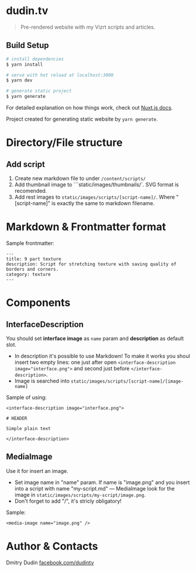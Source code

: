 # dudin.tv

> Pre-rendered website with my Vizrt scripts and articles.

## Build Setup

``` bash
# install dependencies
$ yarn install

# serve with hot reload at localhost:3000
$ yarn dev

# generate static project
$ yarn generate
```

For detailed explanation on how things work, check out [Nuxt.js docs](https://nuxtjs.org).

Project created for generating static website by `yarn generate`.

# Directory/File structure

## Add script

1. Create new markdown file to under `/content/scripts/`
2. Add thumbnail image to ```static/images/thumbnails/`. SVG format is recomended.
3. Add rest images to `static/images/scripts/[script-name]/`. Where "\[script-name\]" is exactly the same to markdown filename.

# Markdown & Frontmatter format

Sample frontmatter:

```
---
title: 9 part texture
description: Script for stretching texture with saving quality of borders and corners.
category: texture
---
```

<!-- # Media files

1. Put the file to `static/images/scripts/[script-name]/` as `example.png`.
2. Call with `<media name="example.png">`. Don't need "\[script-name\]" part.

* If put `mp4` file, it will play automatically.
* If put `YouTube URL` in _name_ parameter, it will be rendered as embeded player of YouTube. -->

# Components

## InterfaceDescription

You should set __interface image__ as `name` param and __description__ as default slot. 

* In description it's possible to use Markdown! To make it works you shoul insert two empty lines: one just after open `<interface-description image="interface.png">` and second just before `</interface-description>`. 
* Image is searched into `static/images/scripts/[script-name]/[image-name]`

Sample of using:

```
<interface-description image="interface.png">

# HEADER

Simple plain text

</interface-description>
```

## MediaImage

Use it for insert an image.

* Set image name in "name" param. If name is "image.png" and you insert into a script with name "my-script.md" — MediaImage look for the image in `static/images/scripts/my-script/image.png`.
* Don't forget to add "/", it's stricly obligatory!

Sample:

```
<media-image name="image.png" />
```

# Author & Contacts

Dmitry Dudin
<a href="https://www.facebook.com/dudintv" onclick="return ! window.open(this.href);">facebook.com/dudintv</a>

